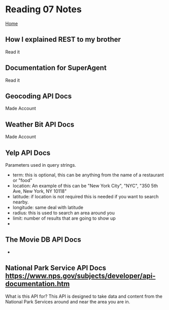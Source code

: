 # Reading 07 Notes

[Home](README.md)

## How I explained REST to my brother
Read it

## Documentation for SuperAgent
Read it

## Geocoding API Docs
Made Account

## Weather Bit API Docs
Made Account

## Yelp API Docs
Parameters used in query strings. 
- term: this is optional, this can be anything from the name of a restaurant or "food"
- location: An example of this can be "New York City", "NYC", "350 5th Ave, New York, NY 10118"
- latitude: if location is not required this is needed if you want to search nearby. 
- longitude: same deal with latitude
- radius: this is used to search an area around you
- limit: number of results that are going to show up
- 

## The Movie DB API Docs
- 

## National Park Service API Docs https://www.nps.gov/subjects/developer/api-documentation.htm 
What is this API for?
This API is designed to take data and content from the National Park Services around and near the area you are in.
